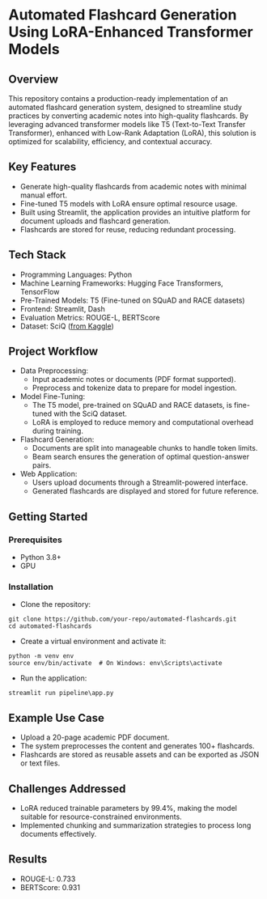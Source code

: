 # Automated Flashcard Generation Using LoRA-Enhanced Transformer Models

## Overview
This repository contains a production-ready implementation of an automated flashcard generation system, designed to streamline study practices by converting academic notes into high-quality flashcards. By leveraging advanced transformer models like T5 (Text-to-Text Transfer Transformer), enhanced with Low-Rank Adaptation (LoRA), this solution is optimized for scalability, efficiency, and contextual accuracy.

## Key Features
- Generate high-quality flashcards from academic notes with minimal manual effort.
- Fine-tuned T5 models with LoRA ensure optimal resource usage.
- Built using Streamlit, the application provides an intuitive platform for document uploads and flashcard generation.
- Flashcards are stored for reuse, reducing redundant processing.

## Tech Stack
- Programming Languages: Python
- Machine Learning Frameworks: Hugging Face Transformers, TensorFlow
- Pre-Trained Models: T5 (Fine-tuned on SQuAD and RACE datasets)
- Frontend: Streamlit, Dash
- Evaluation Metrics: ROUGE-L, BERTScore
- Dataset: SciQ ([from Kaggle](https://www.kaggle.com/datasets/thedevastator/sciq-a-dataset-for-science-question-answering))

## Project Workflow
- Data Preprocessing:
  - Input academic notes or documents (PDF format supported).
  - Preprocess and tokenize data to prepare for model ingestion.
- Model Fine-Tuning:
  - The T5 model, pre-trained on SQuAD and RACE datasets, is fine-tuned with the SciQ dataset.
  - LoRA is employed to reduce memory and computational overhead during training.
- Flashcard Generation:
  - Documents are split into manageable chunks to handle token limits.
  - Beam search ensures the generation of optimal question-answer pairs.
- Web Application:
  - Users upload documents through a Streamlit-powered interface.
  - Generated flashcards are displayed and stored for future reference.

## Getting Started

### Prerequisites
- Python 3.8+
- GPU

### Installation
- Clone the repository:
```
git clone https://github.com/your-repo/automated-flashcards.git
cd automated-flashcards
```
- Create a virtual environment and activate it:
```
python -m venv env
source env/bin/activate  # On Windows: env\Scripts\activate
```
- Run the application:
```
streamlit run pipeline\app.py
```

## Example Use Case
- Upload a 20-page academic PDF document.
- The system preprocesses the content and generates 100+ flashcards.
- Flashcards are stored as reusable assets and can be exported as JSON or text files.

## Challenges Addressed
- LoRA reduced trainable parameters by 99.4%, making the model suitable for resource-constrained environments.
- Implemented chunking and summarization strategies to process long documents effectively.

## Results
- ROUGE-L: 0.733
- BERTScore: 0.931
